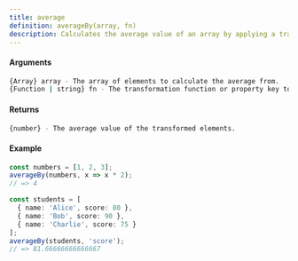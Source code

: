 ```yaml
---
title: average
definition: averageBy(array, fn)
description: Calculates the average value of an array by applying a transformation function to each element.
---
```



#### Arguments


```bash
{Array} array - The array of elements to calculate the average from.
{Function | string} fn - The transformation function or property key to be applied to each element.
```


#### Returns


```bash
{number} - The average value of the transformed elements.
```


#### Example


```ts
const numbers = [1, 2, 3];
averageBy(numbers, x => x * 2);
// => 4

const students = [
  { name: 'Alice', score: 80 },
  { name: 'Bob', score: 90 },
  { name: 'Charlie', score: 75 }
];
averageBy(students, 'score');
// => 81.66666666666667
```